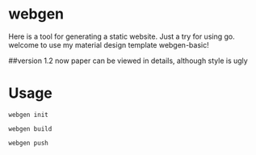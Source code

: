 # webgen
Here is a tool for generating a static website. Just a try for using go.
welcome to use my material design template webgen-basic!

##version 1.2
now paper can be viewed in details, although style is ugly

# Usage
`webgen init`

`webgen build`

`webgen push`

